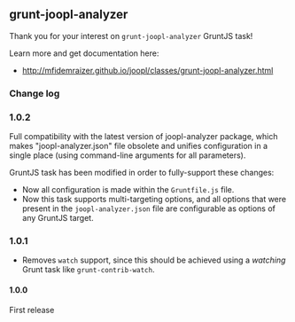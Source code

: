 ## grunt-joopl-analyzer

Thank you for your interest on `grunt-joopl-analyzer` GruntJS task!

Learn more and get documentation here:

- http://mfidemraizer.github.io/joopl/classes/grunt-joopl-analyzer.html


### Change log

### 1.0.2
Full compatibility with the latest version of joopl-analyzer package, which makes "joopl-analyzer.json" file obsolete and unifies configuration in a single place (using command-line arguments for all parameters).

GruntJS task has been modified in order to fully-support these changes:

- Now all configuration is made within the `Gruntfile.js` file.
- Now this task supports multi-targeting options, and all options that were present in the `joopl-analyzer.json` file are configurable as options of any GruntJS target.

### 1.0.1
- Removes `watch` support, since this should be achieved using a *watching* Grunt task like `grunt-contrib-watch`.

#### 1.0.0

First release